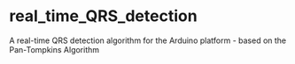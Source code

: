 # real_time_QRS_detection
A real-time QRS detection algorithm for the Arduino platform - based on the Pan-Tompkins Algorithm
